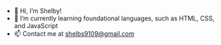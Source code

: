 - 👋 Hi, I’m Shelby!
- 🌱 I’m currently learning foundational languages, such as HTML, CSS, and JavaScript
- 📫 Contact me at shelbs9109@gmail.com

<!---
slnorris/slnorris is a ✨ special ✨ repository because its `README.md` (this file) appears on your GitHub profile.
You can click the Preview link to take a look at your changes.
--->
